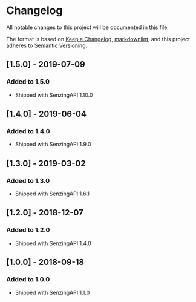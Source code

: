 # Changelog

All notable changes to this project will be documented in this file.

The format is based on [Keep a Changelog](https://keepachangelog.com/en/1.0.0/),
[markdownlint](https://dlaa.me/markdownlint/),
and this project adheres to [Semantic Versioning](https://semver.org/spec/v2.0.0.html).

## [1.5.0] - 2019-07-09

### Added to 1.5.0

- Shipped with SenzingAPI 1.10.0

## [1.4.0] - 2019-06-04

### Added to 1.4.0

- Shipped with SenzingAPI 1.9.0

## [1.3.0] - 2019-03-02

### Added to 1.3.0

- Shipped with SenzingAPI 1.6.1

## [1.2.0] - 2018-12-07

### Added to 1.2.0

- Shipped with SenzingAPI 1.4.0

## [1.0.0] - 2018-09-18

### Added to 1.0.0

- Shipped with SenzingAPI 1.1.0
